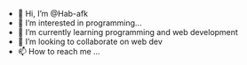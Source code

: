 - 👋 Hi, I’m @Hab-afk
- 👀 I’m interested in programming...
- 🌱 I’m currently learning programming and web development
- 💞️ I’m looking to collaborate on web dev
- 📫 How to reach me ...

<!---
Hab-afk/Hab-afk is a ✨ special ✨ repository because its `README.md` (this file) appears on your GitHub profile.
You can click the Preview link to take a look at your changes.
--->
